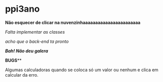 # ppi3ano

**Não esquecer de clicar na nuvenzinhaaaaaaaaaaaaaaaaaaaaaaa**

*Falta implementar as classes*

*acho que o back-end ta pronto*

***Bah! Não deu galera***

****BUGS******

Algumas calculadoras quando se coloca só um valor ou nenhum e clica em calcular da erro.